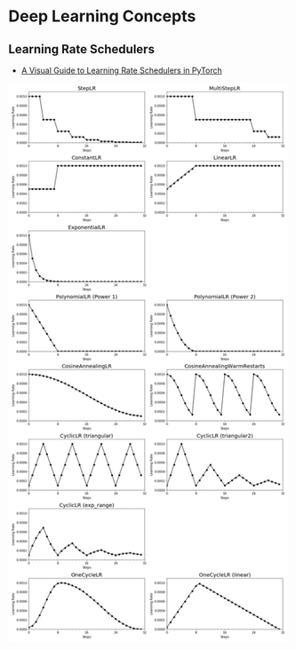 Deep Learning Concepts
===

Learning Rate Schedulers
---

- [A Visual Guide to Learning Rate Schedulers in PyTorch](https://towardsdatascience.com/a-visual-guide-to-learning-rate-schedulers-in-pytorch-24bbb262c863)

![lr_schedulers](../imgs/lr_schedulers.jpg)
